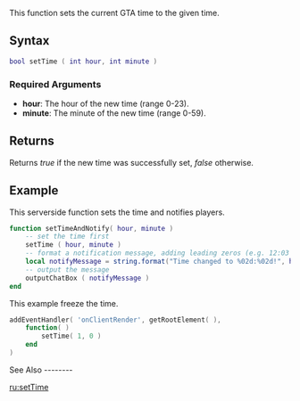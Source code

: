 This function sets the current GTA time to the given time.

Syntax
------

``` lua
bool setTime ( int hour, int minute )
```

### Required Arguments

-   **hour**: The hour of the new time (range 0-23).
-   **minute**: The minute of the new time (range 0-59).

Returns
-------

Returns *true* if the new time was successfully set, *false* otherwise.

Example
-------

<section name="Example 1" class="server" show="true">
This serverside function sets the time and notifies players.

``` lua
function setTimeAndNotify( hour, minute )
    -- set the time first
    setTime ( hour, minute )
    -- format a notification message, adding leading zeros (e.g. 12:03 instead of 12:3)
    local notifyMessage = string.format("Time changed to %02d:%02d!", hour, minute)
    -- output the message
    outputChatBox ( notifyMessage )
end
```

</section>
<section name="Example 2" class="client" show="true">
This example freeze the time.

``` lua
addEventHandler( 'onClientRender', getRootElement( ),
    function( )
        setTime( 1, 0 )
    end
)
```

</section>
See Also
--------

[ru:setTime](/ru:setTime.md "wikilink")
